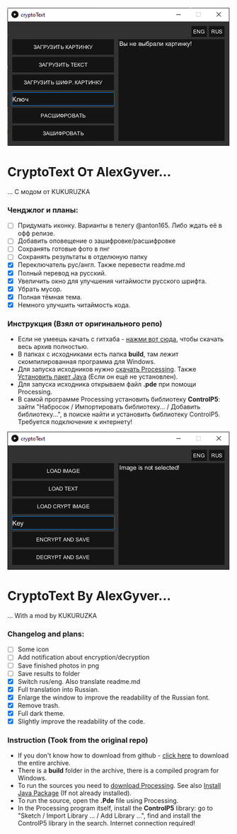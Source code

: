 ![rus](/rus.png)
# **CryptoText От AlexGyver...**
... С модом от KUKURUZKA
### Ченджлог и планы:
- [ ] Придумать иконку. Варианты в телегу @anton165. Либо ждать её в офф релизе.
- [ ] Добавить оповещение о зашифровке/расшифровке
- [ ] Сохранять готовые фото в пнг
- [ ] Сохранять результаты в отделюную папку
- [x] Переключатель рус/англ. Также перевести readme.md
- [x] Полный перевод на русский.
- [x] Увеличить окно для улучшения читаймости русского шрифта.
- [x] Убрать мусор.
- [x] Полная тёмная тема.
- [x] Немного улучшить читаймость кода.
### Инструкция (Взял от оригинального репо)
+ Если не умеешь качать с гитхаба - [нажми вот сюда](https://github.com/KUKURUZKA165/cryptoText/archive/main.zip), чтобы скачать весь архив полностью.
+ В папках с исходниками есть папка **build**, там лежит скомпилированная программа для Windows.
+ Для запуска исходников нужно [скачать Processing](https://processing.org/download/). Также [Установить пакет Java](https://java.com/ru/download/) (Если он ещё не установлен).
+ Для запуска исходника открываем файл **.pde** при помощи Processing.
+ В самой программе Processing установить библиотеку **ControlP5**: зайти "Набросок / Импортировать библиотеку... / Добавить библиотеку...", в поиске найти и установить библиотеку ControlP5. Требуется подключение к интернету!

![eng](/eng.png)
# **CryptoText By AlexGyver...**
... With a mod by KUKURUZKA
### Changelog and plans:
- [ ] Some icon
- [ ] Add notification about encryption/decryption
- [ ] Save finished photos in png
- [ ] Save results to folder
- [x] Switch rus/eng. Also translate readme.md
- [x] Full translation into Russian.
- [x] Enlarge the window to improve the readability of the Russian font.
- [x] Remove trash.
- [x] Full dark theme.
- [x] Slightly improve the readability of the code.
### Instruction (Took from the original repo)
+ If you don't know how to download from github - [click here](https://github.com/KUKURUZKA165/cryptoText/archive/main.zip) to download the entire archive.
+ There is a **build** folder in the archive, there is a compiled program for Windows.
+ To run the sources you need to [download Processing](https://processing.org/download/). See also [Install Java Package](https://java.com/en/download/) (If not already installed).
+ To run the source, open the **.Pde** file using Processing.
+ In the Processing program itself, install the **ControlP5** library: go to "Sketch / Import Library ... / Add Library ...", find and install the ControlP5 library in the search. Internet connection required!